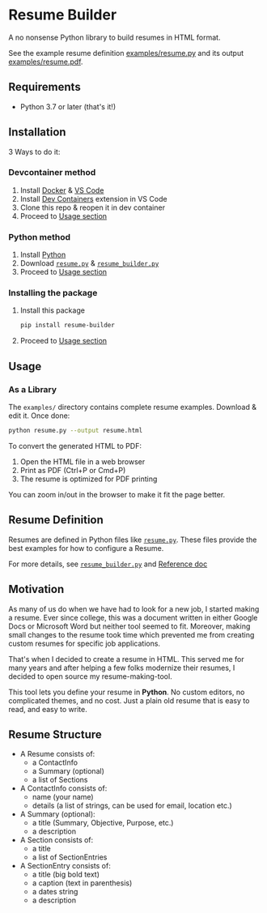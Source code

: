 # Resume Builder

A no nonsense Python library to build resumes in HTML format.

See the example resume definition [examples/resume.py](./examples/resume.py) and its output [examples/resume.pdf](./examples/resume.pdf).

## Requirements

- Python 3.7 or later (that's it!)

## Installation

3 Ways to do it:

### Devcontainer method

1. Install [Docker](https://www.docker.com/) & [VS Code](https://code.visualstudio.com/)
2. Install [Dev Containers](https://marketplace.visualstudio.com/items?itemName=ms-vscode-remote.remote-containers) extension in VS Code
3. Clone this repo & reopen it in dev container
4. Proceed to [Usage section](#usage)

### Python method

1. Install [Python](https://www.python.org/downloads/)
2. Download [`resume.py`](src/resume.py) & [`resume_builder.py`](src/resume_builder.py)
3. Proceed to [Usage section](#usage)

### Installing the package

1. Install this package

   ```bash
   pip install resume-builder
   ```

2. Proceed to [Usage section](#usage)

## Usage

### As a Library

The `examples/` directory contains complete resume examples.
Download & edit it. Once done:

```bash
python resume.py --output resume.html
```

To convert the generated HTML to PDF:

1. Open the HTML file in a web browser
2. Print as PDF (Ctrl+P or Cmd+P)
3. The resume is optimized for PDF printing

You can zoom in/out in the browser to make it fit the page better.

## Resume Definition

Resumes are defined in Python files like [`resume.py`](examples/resume.py). These files provide the best examples for how to configure a Resume.

For more details, see [`resume_builder.py`](src/resume_builder.py) and [Reference doc](reference.md)

## Motivation

As many of us do when we have had to look for a new job, I started making a
resume. Ever since college, this was a document written in either Google Docs
or Microsoft Word but neither tool seemed to fit. Moreover, making small
changes to the resume took time which prevented me from creating custom resumes
for specific job applications.

That's when I decided to create a resume in HTML. This served me for many years
and after helping a few folks modernize their resumes, I decided to open source
my resume-making-tool.

This tool lets you define your resume in **Python**. No custom editors, no
complicated themes, and no cost. Just a plain old resume that is easy to read,
and easy to write.

## Resume Structure

- A Resume consists of:
  - a ContactInfo
  - a Summary (optional)
  - a list of Sections
- A ContactInfo consists of:
  - name (your name)
  - details (a list of strings, can be used for email, location etc.)
- A Summary (optional):
  - a title (Summary, Objective, Purpose, etc.)
  - a description
- A Section consists of:
  - a title
  - a list of SectionEntries
- A SectionEntry consists of:
  - a title (big bold text)
  - a caption (text in parenthesis)
  - a dates string
  - a description
